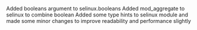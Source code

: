 Added booleans argument to selinux.booleans
Added mod_aggregate to selinux to combine boolean
Added some type hints to selinux module and made some minor changes to improve readability and performance slightly
